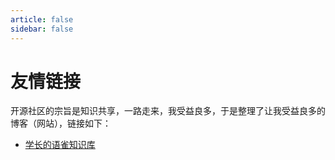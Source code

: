 ```yaml
---
article: false
sidebar: false
---
```


# 友情链接

开源社区的宗旨是知识共享，一路走来，我受益良多，于是整理了让我受益良多的博客（网站），链接如下：

- [学长的语雀知识库](https://www.yuque.com/7hao/juangou)


